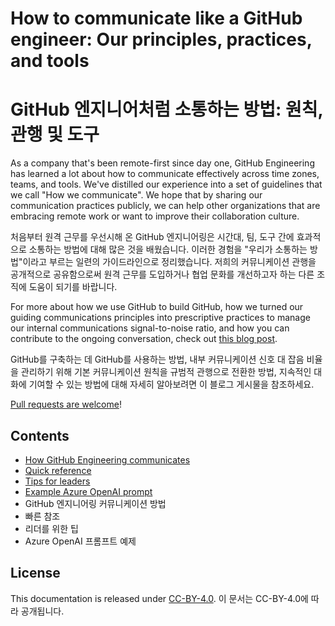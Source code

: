 # How to communicate like a GitHub engineer: Our principles, practices, and tools
# GitHub 엔지니어처럼 소통하는 방법: 원칙, 관행 및 도구

As a company that's been remote-first since day one, GitHub Engineering has learned a lot about how to communicate effectively across time zones, teams, and tools. We've distilled our experience into a set of guidelines that we call "How we communicate". We hope that by sharing our communication practices publicly, we can help other organizations that are embracing remote work or want to improve their collaboration culture.

처음부터 원격 근무를 우선시해 온 GitHub 엔지니어링은 시간대, 팀, 도구 간에 효과적으로 소통하는 방법에 대해 많은 것을 배웠습니다. 이러한 경험을 "우리가 소통하는 방법"이라고 부르는 일련의 가이드라인으로 정리했습니다. 저희의 커뮤니케이션 관행을 공개적으로 공유함으로써 원격 근무를 도입하거나 협업 문화를 개선하고자 하는 다른 조직에 도움이 되기를 바랍니다.

For more about how we use GitHub to build GitHub, how we turned our guiding communications principles into prescriptive practices to manage our internal communications signal-to-noise ratio, and how you can contribute to the ongoing conversation, check out [this blog post](https://github.blog/2023-10-04-how-to-communicate-like-a-github-engineer-our-principles-practices-and-tools/).

GitHub를 구축하는 데 GitHub를 사용하는 방법, 내부 커뮤니케이션 신호 대 잡음 비율을 관리하기 위해 기본 커뮤니케이션 원칙을 규범적 관행으로 전환한 방법, 지속적인 대화에 기여할 수 있는 방법에 대해 자세히 알아보려면 이 블로그 게시물을 참조하세요.

[Pull requests are welcome](.github/CONTRIBUTING.md)!

## Contents

* [How GitHub Engineering communicates](how-github-engineering-communicates.md)
* [Quick reference](quick-ref.md)
* [Tips for leaders](tips-for-leaders.md)
* [Example Azure OpenAI prompt](prompt.md)
* GitHub 엔지니어링 커뮤니케이션 방법
* 빠른 참조
* 리더를 위한 팁
* Azure OpenAI 프롬프트 예제

## License

This documentation is released under [CC-BY-4.0](https://creativecommons.org/licenses/by/4.0/).
이 문서는 CC-BY-4.0에 따라 공개됩니다.
